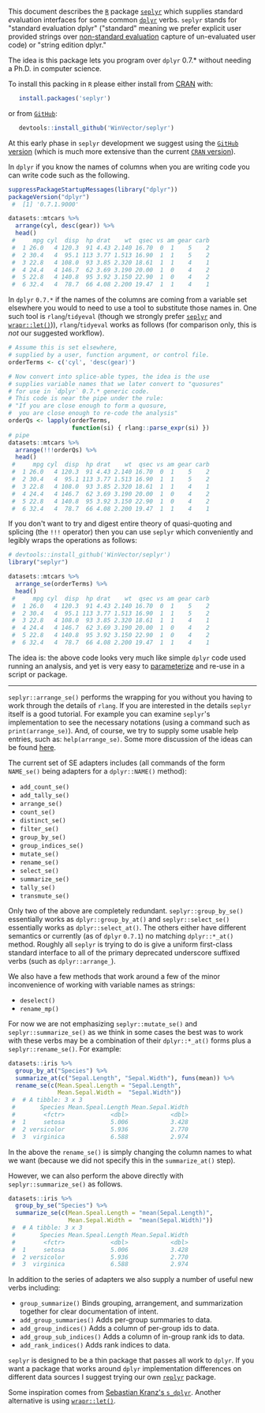 <!-- README.md is generated from README.Rmd. Please edit that file -->
This document describes the [`R`](https://www.r-project.org) package [`seplyr`](https://github.com/WinVector/seplyr) which supplies *s*tandard *e*valuation interfaces for some common [`dplyr`](https://CRAN.R-project.org/package=dplyr) verbs. `seplyr` stands for "standard evaluation dplyr" ("standard" meaning we prefer explicit user provided strings over [non-standard evaluation](http://adv-r.had.co.nz/Computing-on-the-language.html) capture of un-evaluated user code) or "string edition dplyr."

The idea is this package lets you program over `dplyr` 0.7.\* without needing a Ph.D. in computer science.

To install this packing in `R` please either install from [CRAN](https://CRAN.R-project.org/package=seplyr) with:

``` r
   install.packages('seplyr')
```

or from [`GitHub`](https://github.com/WinVector/seplyr):

``` r
   devtools::install_github('WinVector/seplyr')
```

At this early phase in `seplyr` development we suggest using the [`GitHub` version](https://github.com/WinVector/seplyr) (which is much more extensive than the current [`CRAN` version](https://CRAN.R-project.org/package=seplyr)).

In `dplyr` if you know the names of columns when you are writing code you can write code such as the following.

``` r
suppressPackageStartupMessages(library("dplyr"))
packageVersion("dplyr")
 #  [1] '0.7.1.9000'

datasets::mtcars %>% 
  arrange(cyl, desc(gear)) %>% 
  head()
 #     mpg cyl  disp  hp drat    wt  qsec vs am gear carb
 #  1 26.0   4 120.3  91 4.43 2.140 16.70  0  1    5    2
 #  2 30.4   4  95.1 113 3.77 1.513 16.90  1  1    5    2
 #  3 22.8   4 108.0  93 3.85 2.320 18.61  1  1    4    1
 #  4 24.4   4 146.7  62 3.69 3.190 20.00  1  0    4    2
 #  5 22.8   4 140.8  95 3.92 3.150 22.90  1  0    4    2
 #  6 32.4   4  78.7  66 4.08 2.200 19.47  1  1    4    1
```

In `dplyr` `0.7.*` if the names of the columns are coming from a variable set elsewhere you would to need to use a tool to substitute those names in. One such tool is `rlang`/`tidyeval` (though we strongly prefer [`seplyr`](https://github.com/WinVector/seplyr/blob/master/README.md) and [`wrapr::let()`](https://github.com/WinVector/wrapr/blob/master/README.md))), `rlang`/`tidyeval` works as follows (for comparison only, this is *not* our suggested workflow).

``` r
# Assume this is set elsewhere,
# supplied by a user, function argument, or control file.
orderTerms <- c('cyl', 'desc(gear)')

# Now convert into splice-able types, the idea is the use
# supplies variable names that we later convert to "quosures"
# for use in `dplyr` 0.7.* generic code.
# This code is near the pipe under the rule:
# "If you are close enough to form a quosure, 
#  you are close enough to re-code the analysis"
orderQs <- lapply(orderTerms,
                  function(si) { rlang::parse_expr(si) })
# pipe
datasets::mtcars %>% 
  arrange(!!!orderQs) %>% 
  head()
 #     mpg cyl  disp  hp drat    wt  qsec vs am gear carb
 #  1 26.0   4 120.3  91 4.43 2.140 16.70  0  1    5    2
 #  2 30.4   4  95.1 113 3.77 1.513 16.90  1  1    5    2
 #  3 22.8   4 108.0  93 3.85 2.320 18.61  1  1    4    1
 #  4 24.4   4 146.7  62 3.69 3.190 20.00  1  0    4    2
 #  5 22.8   4 140.8  95 3.92 3.150 22.90  1  0    4    2
 #  6 32.4   4  78.7  66 4.08 2.200 19.47  1  1    4    1
```

If you don't want to try and digest entire theory of quasi-quoting and splicing (the `!!!` operator) then you can use `seplyr` which conveniently and legibly wraps the operations as follows:

``` r
# devtools::install_github('WinVector/seplyr')
library("seplyr")

datasets::mtcars %>% 
  arrange_se(orderTerms) %>% 
  head()
 #     mpg cyl  disp  hp drat    wt  qsec vs am gear carb
 #  1 26.0   4 120.3  91 4.43 2.140 16.70  0  1    5    2
 #  2 30.4   4  95.1 113 3.77 1.513 16.90  1  1    5    2
 #  3 22.8   4 108.0  93 3.85 2.320 18.61  1  1    4    1
 #  4 24.4   4 146.7  62 3.69 3.190 20.00  1  0    4    2
 #  5 22.8   4 140.8  95 3.92 3.150 22.90  1  0    4    2
 #  6 32.4   4  78.7  66 4.08 2.200 19.47  1  1    4    1
```

The idea is: the above code looks very much like simple `dplyr` code used running an analysis, and yet is very easy to [parameterize](http://www.win-vector.com/blog/2016/12/parametric-variable-names-and-dplyr/) and re-use in a script or package.

------------------------------------------------------------------------

`seplyr::arrange_se()` performs the wrapping for you without you having to work through the details of `rlang`. If you are interested in the details `seplyr` itself is a good tutorial. For example you can examine `seplyr`'s implementation to see the necessary notations (using a command such as `print(arrange_se)`). And, of course, we try to supply some usable help entries, such as: `help(arrange_se)`. Some more discussion of the ideas can be found [here](http://www.win-vector.com/blog/2017/07/dplyr-0-7-made-simpler/).

The current set of SE adapters includes (all commands of the form `NAME_se()` being adapters for a `dplyr::NAME()` method):

-   `add_count_se()`
-   `add_tally_se()`
-   `arrange_se()`
-   `count_se()`
-   `distinct_se()`
-   `filter_se()`
-   `group_by_se()`
-   `group_indices_se()`
-   `mutate_se()`
-   `rename_se()`
-   `select_se()`
-   `summarize_se()`
-   `tally_se()`
-   `transmute_se()`

Only two of the above are completely redundant. `seplyr::group_by_se()` essentially works as `dplyr::group_by_at()` and `seplyr::select_se()` essentially works as `dplyr::select_at()`. The others either have different semantics or currently (as of `dplyr` `0.7.1`) no matching `dplyr::*_at()` method. Roughly all `seplyr` is trying to do is give a uniform first-class standard interface to all of the primary deprecated underscore suffixed verbs (such as `dplyr::arrange_`).

We also have a few methods that work around a few of the minor inconvenience of working with variable names as strings:

-   `deselect()`
-   `rename_mp()`

For now we are not emphasizing `seplyr::mutate_se()` and `seplyr::summarize_se()` as we think in some cases the best was to work with these verbs may be a combination of their `dplyr::*_at()` forms plus a `seplyr::rename_se()`. For example:

``` r
datasets::iris %>%
  group_by_at("Species") %>%
  summarize_at(c("Sepal.Length", "Sepal.Width"), funs(mean)) %>%
  rename_se(c(Mean.Speal.Length = "Sepal.Length", 
              Mean.Sepal.Width =  "Sepal.Width"))
 #  # A tibble: 3 x 3
 #       Species Mean.Speal.Length Mean.Sepal.Width
 #        <fctr>             <dbl>            <dbl>
 #  1     setosa             5.006            3.428
 #  2 versicolor             5.936            2.770
 #  3  virginica             6.588            2.974
```

In the above the `rename_se()` is simply changing the column names to what we want (because we did not specify this in the `summarize_at()` step).

However, we can also perform the above directly with `seplyr::summarize_se()` as follows.

``` r
datasets::iris %>%
  group_by_se("Species") %>%
  summarize_se(c(Mean.Speal.Length = "mean(Sepal.Length)", 
                 Mean.Sepal.Width =  "mean(Sepal.Width)"))
 #  # A tibble: 3 x 3
 #       Species Mean.Speal.Length Mean.Sepal.Width
 #        <fctr>             <dbl>            <dbl>
 #  1     setosa             5.006            3.428
 #  2 versicolor             5.936            2.770
 #  3  virginica             6.588            2.974
```

In addition to the series of adapters we also supply a number of useful new verbs including:

-   `group_summarize()` Binds grouping, arrangement, and summarization together for clear documentation of intent.
-   `add_group_summaries()` Adds per-group summaries to data.
-   `add_group_indices()` Adds a column of per-group ids to data.
-   `add_group_sub_indices()` Adds a column of in-group rank ids to data.
-   `add_rank_indices()` Adds rank indices to data.

`seplyr` is designed to be a thin package that passes all work to `dplyr`. If you want a package that works around `dplyr` implementation differences on different data sources I suggest trying our own [`replyr`](https://CRAN.R-project.org/package=replyr) package.

Some inspiration comes from [Sebastian Kranz's `s_dplyr`](https://gist.github.com/skranz/9681509). Another alternative is using [`wrapr::let()`](https://github.com/WinVector/wrapr/blob/master/README.md).
